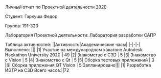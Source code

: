 Личный отчет по Проектной деятельности 2020

Студент: Гаркуша Федор

Группа: 191-323

Лаборатория Проектной деятельности: Лаборатория разработки САПР

Таблица активностей: 
||Активность|Академические часы|
|-|-|-|
Выполнено: |||
|1| Участие на международном хакатоне Autodesk Hackathon University 2020 | 49
|2| Знакомство с C3D | 5
|3| Знакомство с Vision | 5
|4| Знакомство с Qt | 5
|5| Сборка тестовых приложений | 3
|6| Сборка приложения QT Vision | 5
Запланировано|||
|1| Разработка ИЭТР на C3D 
Всего часов:||72
